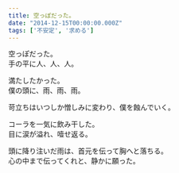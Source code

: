 ```yaml
---
title: 空っぽだった。
date: "2014-12-15T00:00:00.000Z"
tags: ['不安定', '求める']
---
```


空っぽだった。  
手の平に人、人、人。

満たしたかった。  
僕の頭に、雨、雨、雨。

苛立ちはいつしか憎しみに変わり、僕を蝕んでいく。

コーラを一気に飲み干した。  
目に涙が溢れ、噎せ返る。

頭に降り注いだ雨は、首元を伝って胸へと落ちる。  
心の中まで伝ってくれと、静かに願った。
